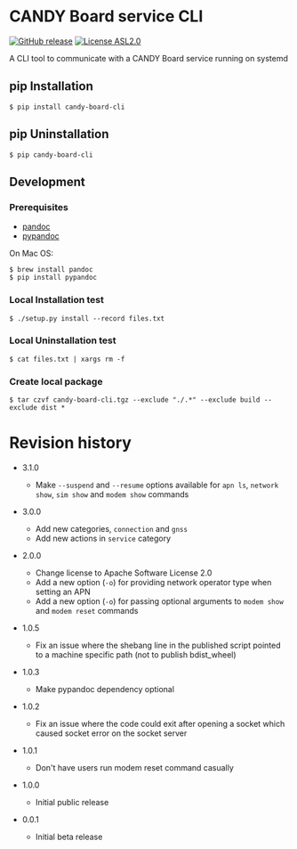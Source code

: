 # CANDY Board service CLI

[![GitHub release](https://img.shields.io/github/release/CANDY-LINE/candy-board-cli.svg)](https://github.com/CANDY-LINE/candy-board-cli/releases/latest)
[![License ASL2.0](https://img.shields.io/github/license/CANDY-LINE/candy-board-cli.svg)](https://opensource.org/licenses/Apache-2.0)

A CLI tool to communicate with a CANDY Board service running on systemd

## pip Installation

```
$ pip install candy-board-cli
```

## pip Uninstallation

```
$ pip candy-board-cli
```

## Development

### Prerequisites

 * [pandoc](http://pandoc.org)
 * [pypandoc](https://pypi.python.org/pypi/pypandoc/1.2.0)

On Mac OS:

```
$ brew install pandoc
$ pip install pypandoc
```

### Local Installation test

```
$ ./setup.py install --record files.txt
```

### Local Uninstallation test

```
$ cat files.txt | xargs rm -f
```

### Create local package

```
$ tar czvf candy-board-cli.tgz --exclude "./.*" --exclude build --exclude dist *
```

# Revision history
* 3.1.0
    - Make `--suspend` and `--resume` options available for `apn ls`, `network show`, `sim show` and `modem show` commands

* 3.0.0
    - Add new categories, `connection` and `gnss`
    - Add new actions in `service` category

* 2.0.0
    - Change license to Apache Software License 2.0
    - Add a new option (`-o`) for providing network operator type when setting an APN
    - Add a new option (`-o`) for passing optional arguments to `modem show` and `modem reset` commands

* 1.0.5
    - Fix an issue where the shebang line in the published script pointed to a machine specific path (not to publish bdist_wheel)

* 1.0.3
    - Make pypandoc dependency optional

* 1.0.2
    - Fix an issue where the code could exit after opening a socket which caused socket error on the socket server

* 1.0.1
    - Don't have users run modem reset command casually

* 1.0.0
    - Initial public release

* 0.0.1
    - Initial beta release
